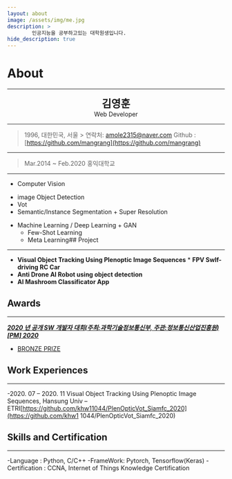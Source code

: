 ```yaml
---
layout: about
image: /assets/img/me.jpg
description: >
		인공지능을 공부하고있는 대학원생입니다.
hide_description: true
---
```



# About
<!--author-->
***
<center>
<span style="font-size:170%;font-weight:bold"> 김영훈
</span>
</center>
<center>Web Developer</center>

---
> 1996, 대한민국, 서울 > 연락처: amole2315@naver.com
> Github : [https://github.com/mangrang](https://github.com/mangrang) 
---
> Mar.2014 ~ Feb.2020 홍익대학교

 
---
* Computer Vision
+ image Object Detection
+ Vot
+ Semantic/Instance Segmentation + Super Resolution
* Machine Learning / Deep Learning + GAN
    + Few-Shot Learning
    + Meta Learning## Project
---
* **Visual Object Tracking Using Plenoptic Image Sequences** * **FPV Swlf-driving RC Car**
* **Anti Drone AI Robot using object detection**
* **AI Mashroom Classificator App**
## Awards
---
[***2020 년 공개 SW 개발자 대회(주최:과학기술정보통신부, 주관:정보통신산업진흥원)[PM] 2020***](https://www.youtube.com/watch?v=ah9MZQ0PjMI&t=60s)
- [BRONZE PRIZE](https://blog.naver.com/khw11044/222152408161)</a>
## Work Experiences
---
-2020. 07 – 2020. 11
Visual Object Tracking Using Plenoptic Image Sequences, Hansung Univ – ETRI[https://github.com/khw11044/PlenOpticVot_Siamfc_2020](https://github.com/khw1 1044/PlenOpticVot_Siamfc_2020)
## Skills and Certification
---
-Language : Python, C/C++
-FrameWork: Pytorch, Tensorflow(Keras)
-Certification : CCNA, Internet of Things Knowledge Certification
```